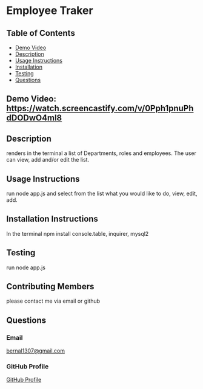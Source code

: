 # Employee Traker

## Table of Contents

- [Demo Video](#demo_video)
- [Description](#description)
- [Usage Instructions](#usage)
- [Installation](#installation)
- [Testing](#testing)
- [Questions](#questions)

## Demo Video: https://watch.screencastify.com/v/0Pph1pnuPhdDODwO4ml8

## Description

renders in the terminal a list of Departments, roles and employees. The user can view, add and/or edit the list.

## Usage Instructions

run node app.js and select from the list what you would like to do, view, edit, add.

## Installation Instructions

In the terminal npm install console.table, inquirer, mysql2

## Testing

run node app.js

## Contributing Members

please contact me via email or github

## Questions

### Email

bernal1307@gmail.com

### GitHub Profile

[GitHub Profile](https://github.com/JPablo73)
